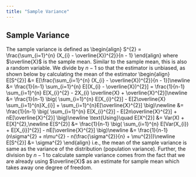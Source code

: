 ```yaml
---
title: "Sample Variance"
---
```


## Sample Variance

The sample variance is defined as
\begin{align}
        S^{2} = \frac{\sum_{i=1}^{n} (X_{i} - \overline{X})^{2}}{n - 1}
    \end{align}
where $\overline{X}$ is the sample mean. Similar to the sample mean, this is also a random variable. We divide by $n-1$ so that the estimator is unbiased, as shown below by calculating the mean of the estimator
\begin{align}
        E[S^{2}] &= E[\frac{\sum_{i=1}^{n} (X_{i} - \overline{X})^{2}}{n - 1}]\newline
        &= \frac{1}{n-1} \sum_{i=1}^{n} E[(X_{i} - \overline{X})^{2}]
        = \frac{1}{n-1} \sum_{i=1}^{n} E[X_{i}^{2} - 2X_{i} \overline{X} + \overline{X}^{2}]\newline
        &= \frac{1}{n-1} \big( \sum_{i=1}^{n} E[X_{i}^{2}] - E[2\overline{X} \sum_{i=1}^{n}X_{i}] + \sum_{i=1}^{n}E[\overline{X}^{2}] \big)\newline
        &= \frac{1}{n-1} \big( \sum_{i=1}^{n} E[X_{i}^{2}] - E[2n\overline{X}^{2}] + nE[\overline{X}^{2}] \big)\newline
        \text{Using}\quad E[X^{2}] &= Var(X) + E[X]^{2},\newline
        E[S^{2}] &= \frac{1}{n-1} \big( \sum_{i=1}^{n} E[Var(X_{i}) + E[X_{i}]^{2}] - nE[\overline{X}^{2}] \big)\newline
        &= \frac{1}{n-1}(n\sigma^{2} + n\mu^{2} - n(\frac{\sigma^{2}}{n} + \mu^{2}))\newline
        E[S^{2}] &= \sigma^{2}
    \end{align}
i.e., the mean of the sample variance is same as the variance of the distribution (population variance). Further, the division by $n-1$ to calculate sample variance comes from the fact that we are already using $\overline{X}$ as an estimate for sample mean which takes away one degree of freedom.
